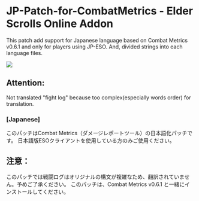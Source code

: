# JP-Patch-for-CombatMetrics - Elder Scrolls Online Addon

This patch add support for Japanese language based on Combat Metrics v0.6.1 and only for players using JP-ESO.
And, divided strings into each language files.

![](http://cdn-eso.mmoui.com/preview/pvw4701.png)

## Attention:
Not translated "fight log" because too complex(especially words order) for translation.

### [Japanese]

このパッチはCombat Metrics（ダメージレポートツール）の日本語化パッチです。
日本語版ESOクライアントを使用している方のみご使用ください。

## 注意：
このパッチでは戦闘ログはオリジナルの構文が複雑なため、翻訳されていません。予めご了承ください。
このパッチは、Combat Metrics v0.6.1 と一緒にインストールしてください。
